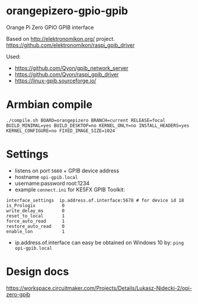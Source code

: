 # orangepizero-gpio-gpib
Orange Pi Zero GPIO GPIB interface

Based on http://elektronomikon.org/ project. https://github.com/elektronomikon/raspi_gpib_driver

Used:
- https://github.com/Qyon/gpib_network_server
- https://github.com/Qyon/raspi_gpib_driver
- https://linux-gpib.sourceforge.io/

# Armbian compile 

```./compile.sh BOARD=orangepizero BRANCH=current RELEASE=focal BUILD_MINIMAL=yes BUILD_DESKTOP=no KERNEL_ONLY=no INSTALL_HEADERS=yes KERNEL_CONFIGURE=no FIXED_IMAGE_SIZE=1024```

# Settings
- listens on port `5660` + GPIB device address
- hostname `opi-gpib.local`
- username:password root:1234
- example `connect.ini` for KE5FX GPIB Toolkit: 
```
interface_settings  ip.address.of.interface:5678 # for device id 18
is_Prologix          0
write_delay_ms       0
reset_to_local       1
force_auto_read      1
restore_auto_read    0
enable_lon           1
```
- ip.address.of.interface can easy be obtained on Windows 10 by: `ping opi-gpib.local`

# Design docs
https://workspace.circuitmaker.com/Projects/Details/Lukasz-Nidecki-2/opi-zero-gpib
